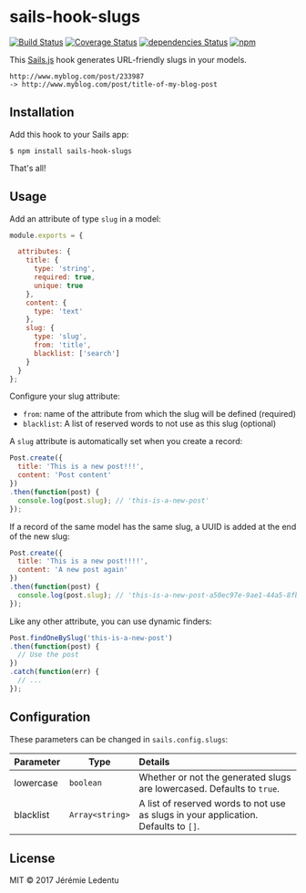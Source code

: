 # sails-hook-slugs

[![Build Status](https://travis-ci.org/jledentu/sails-hook-slugs.svg?branch=develop)](https://travis-ci.org/jledentu/sails-hook-slugs?branch=develop) [![Coverage Status](https://coveralls.io/repos/github/jledentu/sails-hook-slugs/badge.svg?branch=develop)](https://coveralls.io/github/jledentu/sails-hook-slugs?branch=develop) [![dependencies Status](https://david-dm.org/jledentu/sails-hook-slugs/status.svg)](https://david-dm.org/jledentu/sails-hook-slugs) [![npm](https://img.shields.io/npm/v/sails-hook-slugs.svg)](https://www.npmjs.com/package/sails-hook-slugs)

This [Sails.js](https://github.com/balderdashy/sails) hook generates URL-friendly slugs in your models.

```
http://www.myblog.com/post/233987
-> http://www.myblog.com/post/title-of-my-blog-post
```

## Installation

Add this hook to your Sails app:

```shell
$ npm install sails-hook-slugs
```

That's all!

## Usage

Add an attribute of type `slug` in a model:

```js
module.exports = {

  attributes: {
    title: {
      type: 'string',
      required: true,
      unique: true
    },
    content: {
      type: 'text'
    },
    slug: {
      type: 'slug',
      from: 'title',
      blacklist: ['search']
    }
  }
};
```

Configure your slug attribute:

* `from`: name of the attribute from which the slug will be defined (required)
* `blacklist`: A list of reserved words to not use as this slug (optional)


A `slug` attribute is automatically set when you create a record:

```js
Post.create({
  title: 'This is a new post!!!',
  content: 'Post content'
})
.then(function(post) {
  console.log(post.slug); // 'this-is-a-new-post'
});
```

If a record of the same model has the same slug, a UUID is added at the end of the new slug:

```js
Post.create({
  title: 'This is a new post!!!!',
  content: 'A new post again'
})
.then(function(post) {
  console.log(post.slug); // 'this-is-a-new-post-a50ec97e-9ae1-44a5-8fb2-81c665b61538'
});
```

Like any other attribute, you can use dynamic finders:

```js
Post.findOneBySlug('this-is-a-new-post')
.then(function(post) {
  // Use the post
})
.catch(function(err) {
  // ...
});
```

## Configuration

These parameters can be changed in `sails.config.slugs`:

Parameter      | Type                | Details
-------------- | ------------------- |:---------------------------------
lowercase | `boolean` | Whether or not the generated slugs are lowercased. Defaults to `true`.
blacklist | `Array<string>` | A list of reserved words to not use as slugs in your application. Defaults to `[]`.

## License

MIT © 2017 Jérémie Ledentu
